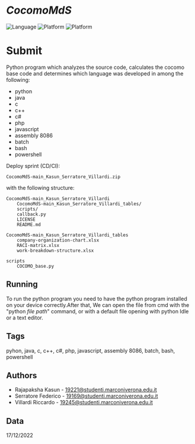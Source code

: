 # ___CocomoMdS___

![Language](https://img.shields.io/badge/Language-Python-green?style=flat) 
![Platform](https://img.shields.io/badge/OS%20platform%20supported-Linux-blue?style=flat)
![Platform](https://img.shields.io/badge/OS%20platform%20supported-Windows-blue?style=flat)

# **Submit**
Python program which analyzes the source code, calculates the cocomo base code and determines which language was developed in among the following:
- python
- java
- c
- c++
- c#
- php
- javascript
- assembly 8086
- batch
- bash
- powershell

Deploy sprint (CD/CI):

	CocomoMdS-main_Kasun_Serratore_Villardi.zip

with the following structure:

	CocomoMdS-main_Kasun_Serratore_Villardi
		CocomoMdS-main_Kasun_Serratore_Villardi_tables/
		scripts/
		callback.py
		LICENSE
		README.md
		
	CocomoMdS-main_Kasun_Serratore_Villardi_tables
		company-organization-chart.xlsx
		RACI-matrix.xlsx
		work-breakdown-structure.xlsx
	
	scripts
		COCOMO_base.py

## Running

To run the python program you need to have the python program installed on your device correctly.After that, We can open the file from cmd with the "python _file path_" command, or with a default file opening with python Idle or a text editor.

## Tags

pyhon, java, c, c++, c#, php, javascript, assembly 8086, batch, bash, powershell

## Authors

- Rajapaksha Kasun - 19221@studenti.marconiverona.edu.it
- Serratore Federico - 19169@studenti.marconiverona.edu.it
- Villardi Riccardo - 19245@studenti.marconiverona.edu.it

## Data

17/12/2022
